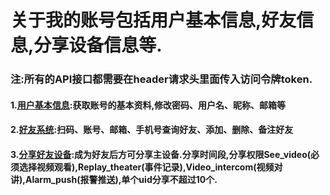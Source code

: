 # 关于我的账号包括用户基本信息,好友信息,分享设备信息等.

### 注:所有的API接口都需要在header请求头里面传入访问令牌token.

#### 1.[用户基本信息](/../guan-yu-wo-de/yong-hu-zi-liao.html):获取账号的基本资料,修改密码、用户名、昵称、邮箱等

#### 2.[好友系统](/../guan-yu-wo-de/wo-de-hao-you.html):扫码、账号、邮箱、手机号查询好友、添加、删除、备注好友

#### 3.[分享好友设备](/../guan-yu-wo-de/wo-de-fen-xiang.html):成为好友后方可分享主设备.分享时间段,分享权限See\_video\(必须选择视频观看\),Replay\_theater\(事件记录\),Video\_intercom\(视频对讲\),Alarm\_push\(报警推送\),单个uid分享不超过10个.



